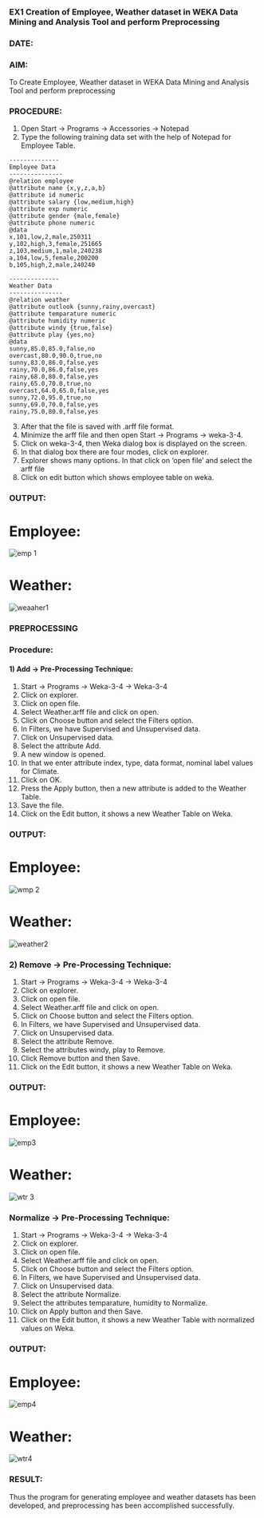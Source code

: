 ### EX1 Creation of Employee, Weather dataset in WEKA Data Mining and Analysis Tool and perform Preprocessing
### DATE: 
### AIM: 
  To Create Employee, Weather dataset in WEKA Data Mining and Analysis Tool and perform preprocessing
### PROCEDURE: 
1) Open Start -> Programs -> Accessories -> Notepad
2) Type the following training data set with the help of Notepad for Employee Table.

```
--------------
Employee Data
---------------
@relation employee
@attribute name {x,y,z,a,b}
@attribute id numeric
@attribute salary {low,medium,high}
@attribute exp numeric
@attribute gender {male,female}
@attribute phone numeric
@data
x,101,low,2,male,250311
y,102,high,3,female,251665
z,103,medium,1,male,240238
a,104,low,5,female,200200
b,105,high,2,male,240240

--------------
Weather Data
---------------
@relation weather
@attribute outlook {sunny,rainy,overcast}
@attribute temparature numeric
@attribute humidity numeric
@attribute windy {true,false}
@attribute play {yes,no}
@data
sunny,85.0,85.0,false,no
overcast,80.0,90.0,true,no
sunny,83.0,86.0,false,yes
rainy,70.0,86.0,false,yes
rainy,68.0,80.0,false,yes
rainy,65.0,70.0,true,no
overcast,64.0,65.0,false,yes
sunny,72.0,95.0,true,no
sunny,69.0,70.0,false,yes
rainy,75.0,80.0,false,yes
```
3) After that the file is saved with .arff file format.
4) Minimize the arff file and then open Start -> Programs -> weka-3-4.
5) Click on weka-3-4, then Weka dialog box is displayed on the screen.
6) In that dialog box there are four modes, click on explorer.
7) Explorer shows many options. In that click on ‘open file’ and select the arff file
8) Click on edit button which shows employee table on weka.

### OUTPUT:
# Employee:
![emp 1](https://github.com/vishal21004/WDM_EXP1/assets/119560110/d18b9f09-f622-429c-ab6a-5edba42ac764)


# Weather:
![weaaher1](https://github.com/vishal21004/WDM_EXP1/assets/119560110/fa571146-bc9a-499e-a6df-e9225fa85948)



### PREPROCESSING
### Procedure:
#### 1) Add -> Pre-Processing Technique:
1) Start -> Programs -> Weka-3-4 -> Weka-3-4
2) Click on explorer.
3) Click on open file.
4) Select Weather.arff file and click on open.
5) Click on Choose button and select the Filters option.
6) In Filters, we have Supervised and Unsupervised data.
7) Click on Unsupervised data.
8) Select the attribute Add.
9) A new window is opened.
10) In that we enter attribute index, type, data format, nominal label values for Climate.
11) Click on OK.
12) Press the Apply button, then a new attribute is added to the Weather Table.
13) Save the file.
14) Click on the Edit button, it shows a new Weather Table on Weka.

### OUTPUT:
# Employee:
![wmp 2](https://github.com/vishal21004/WDM_EXP1/assets/119560110/eabb2834-d66c-4329-acfc-1f21e7f0ed40)

# Weather:
![weather2](https://github.com/vishal21004/WDM_EXP1/assets/119560110/5ce8ffcd-ba08-4c9d-a0a0-4f15f59812aa)




### 2) Remove -> Pre-Processing Technique:

1) Start -> Programs -> Weka-3-4 -> Weka-3-4
2) Click on explorer.
3) Click on open file.
4) Select Weather.arff file and click on open.
5) Click on Choose button and select the Filters option.
6) In Filters, we have Supervised and Unsupervised data.
7) Click on Unsupervised data.
8) Select the attribute Remove.
9) Select the attributes windy, play to Remove.
10) Click Remove button and then Save.
11) Click on the Edit button, it shows a new Weather Table on Weka.

### OUTPUT:
# Employee:
![emp3](https://github.com/vishal21004/WDM_EXP1/assets/119560110/653a7206-a8d5-4d6c-9940-e40fb73848b5)

# Weather:
![wtr 3](https://github.com/vishal21004/WDM_EXP1/assets/119560110/930b1bb5-5d8d-4448-b789-a1e172108ac2)



### Normalize -> Pre-Processing Technique:

1) Start -> Programs -> Weka-3-4 -> Weka-3-4
2) Click on explorer.
3) Click on open file.
4) Select Weather.arff file and click on open.
5) Click on Choose button and select the Filters option.
6) In Filters, we have Supervised and Unsupervised data.
7) Click on Unsupervised data.
8) Select the attribute Normalize.
9) Select the attributes temparature, humidity to Normalize.
10) Click on Apply button and then Save.
11) Click on the Edit button, it shows a new Weather Table with normalized values on Weka.

### OUTPUT:
# Employee:
![emp4](https://github.com/vishal21004/WDM_EXP1/assets/119560110/85c7fa72-22a9-442d-9074-dca46974db50)

# Weather:
![wtr4](https://github.com/vishal21004/WDM_EXP1/assets/119560110/64f9ad11-b66e-4103-80fc-9fa0e5395161)




### RESULT: 
  Thus the program for generating employee and weather datasets has been developed, and preprocessing has been accomplished successfully.
